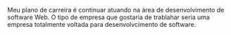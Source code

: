 Meu plano de carreira é continuar atuando na área de desenvolvimento de software Web.
O tipo de empresa que gostaria de trablahar seria uma empresa totalmente voltada para desenvolvcimento de software.
